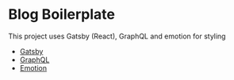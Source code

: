# Blog Boilerplate

This project uses Gatsby (React), GraphQL and emotion for styling

- [Gatsby](https://www.gatsbyjs.org/)
- [GraphQL](https://graphql.org/)
- [Emotion](https://emotion.sh/docs/introduction)


